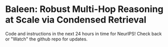 # Baleen: Robust Multi-Hop Reasoning at Scale via Condensed Retrieval

Code and instructions in the next 24 hours in time for NeurIPS! Check back or "Watch" the github repo for updates.
